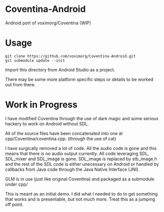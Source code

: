 # Coventina-Android
Android port of voximorg/Coventina (WIP)

# Usage
```shell
git clone https://github.com/voximorg/Coventina-Android.git
git submodule update --init
```

Import this directory from Android Studio as a project.

There may be some more platform specific steps or details to be worked out from there.

# Work in Progress
I have modified Coventina through the use of dark magic and some serious hackery to work on Android without SDL.

All of the source files have been concatenated into one at cpp/Coventina/coventina.cpp. (through the use of cat)

I have surgically removed a lot of code. All the audio code is gone and this means that there is no audio output currently. All code leveraging SDL, SDL_mixer and SDL_image is gone. SDL_image is replaced by stb_image.h and the rest of the SDL code is either unecessary on Android or handled by callbacks from Java code through the Java Native Interface (JNI). 

GLM is in use (just like original Coventina) and packaged as a submodule under cpp/

This is meant as an initial demo. I did what I needed to do to get something that works and is presentable, but not much more. Treat this as a jumping off point.
